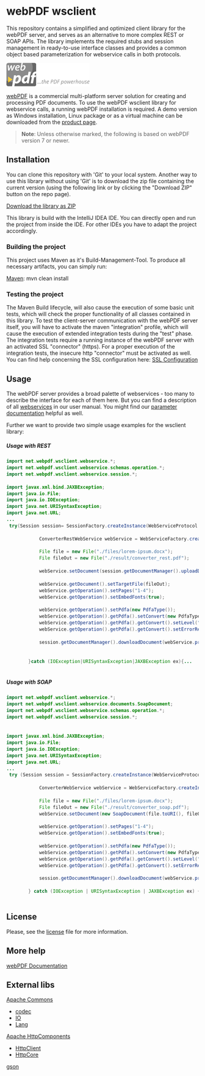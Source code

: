 # webPDF wsclient
This repository contains a simplified and optimized client library for the webPDF server, and serves as an alternative to more complex REST or SOAP APIs.
The library implements the required stubs and session management in ready-to-use interface classes and provides a common object based parameterization for webservice calls in both protocols.

![webPDF Logo](images/logo.png)

[webPDF](https://www.webpdf.de/) is a commercial multi-platform server solution for creating and processing PDF documents. To use the webPDF wsclient library for webservice calls, a running webPDF installation is required. A demo version as Windows installation, Linux package or as a virtual machine can be downloaded from the [product page](https://www.webpdf.de/en/download-web-pdf.html).

> **Note**: Unless otherwise marked, the following is based on webPDF version 7 or newer.

## Installation
You can clone this repository with 'Git' to your local system. Another way to use this library without using 'Git' is to download the zip file containing the current version (using the following link or by clicking the "Download ZIP" button on the repo page).

[Download the library as ZIP](https://github.com/softvision-dev/webpdf-wsclient/archive/master.zip)

This library is build with the IntelliJ IDEA IDE. You can directly open and run the project from inside the IDE. For other IDEs you have to adapt the project accordingly.

### Building the project
This project uses Maven as it's Build-Management-Tool. To produce all necessary artifacts, you can simply run:
 
 [Maven](https://maven.apache.org/): mvn clean install
  
### Testing the project
The Maven Build lifecycle, will also cause the execution of some basic unit tests, which will check the proper functionality of all classes contained in this library.
To test the client-server communication with the webPDF server itself, you will have to activate the maven "integration" profile, which will cause the execution of extended integration tests during the "test" phase.
The integration tests require a running instance of the webPDF server with an activated SSL "connector" (https). 
For a proper execution of the integration tests, the insecure http "connector" must be activated as well.
You can find help concerning the SSL configuration here: [SSL Configuration](https://www.webpdf.de/fileadmin/user_upload/softvision.de/files/products/webpdf/help/enu/server_security_ssl.htm)

## Usage
The webPDF server provides a broad palette of webservices - too many to describe the interface for each of them here.
But you can find a description of all [webservices](https://www.webpdf.de/fileadmin/user_upload/softvision.de/files/products/webpdf/help/enu/webservice_general.htm) in our user manual.
You might find our [parameter documentation](https://www.webpdf.de/fileadmin/user_upload/softvision.de/files/products/webpdf/help/enu/webservice_parameter.htm) helpful as well. 

Further we want to provide two simple usage examples for the wsclient library:

##### Usage with REST
 ```java
 import net.webpdf.wsclient.webservice.*;
 import net.webpdf.wsclient.webservice.schemas.operation.*;
 import net.webpdf.wsclient.webservice.session.*;
 
 import javax.xml.bind.JAXBException;
 import java.io.File;
 import java.io.IOException;
 import java.net.URISyntaxException;
 import java.net.URL;
 ...
  try(Session session= SessionFactory.createInstance(WebServiceProtocol.REST,new URL("http://localhost:8080/webPDF/"))){
 
             ConverterRestWebService webService = WebServiceFactory.createInstance(session, WebServiceType.CONVERTER);
 
             File file = new File("./files/lorem-ipsum.docx");
             File fileOut = new File("./result/converter_rest.pdf");
 
             webService.setDocument(session.getDocumentManager().uploadDocument(file));
 
             webService.getDocument().setTargetFile(fileOut);
             webService.getOperation().setPages("1-4");
             webService.getOperation().setEmbedFonts(true);
 
             webService.getOperation().setPdfa(new PdfaType());
             webService.getOperation().getPdfa().setConvert(new PdfaType.Convert());
             webService.getOperation().getPdfa().getConvert().setLevel("3b");
             webService.getOperation().getPdfa().getConvert().setErrorReport(PdfaErrorReportType.MESSAGE);
 
             session.getDocumentManager().downloadDocument(webService.process());
 
 
         }catch (IOException|URISyntaxException|JAXBException ex){...
          
 ```
 
##### Usage with SOAP
 ```java
 import net.webpdf.wsclient.webservice.*;
 import net.webpdf.wsclient.webservice.documents.SoapDocument;
 import net.webpdf.wsclient.webservice.schemas.operation.*;
 import net.webpdf.wsclient.webservice.session.*;
 
 
 import javax.xml.bind.JAXBException;
 import java.io.File;
 import java.io.IOException;
 import java.net.URISyntaxException;
 import java.net.URL;
 ...
  try (Session session = SessionFactory.createInstance(WebServiceProtocol.SOAP, new URL("http://localhost:8080/webPDF/"))) {
 
             ConverterWebService webService = WebServiceFactory.createInstance(session, WebServiceType.CONVERTER);
             
             File file = new File("./files/lorem-ipsum.docx");
             File fileOut = new File("./result/converter_soap.pdf");
             webService.setDocument(new SoapDocument(file.toURI(), fileOut));             
 
             webService.getOperation().setPages("1-4");
             webService.getOperation().setEmbedFonts(true);
 
             webService.getOperation().setPdfa(new PdfaType());
             webService.getOperation().getPdfa().setConvert(new PdfaType.Convert());
             webService.getOperation().getPdfa().getConvert().setLevel("3b");
             webService.getOperation().getPdfa().getConvert().setErrorReport(PdfaErrorReportType.MESSAGE);
 
             session.getDocumentManager().downloadDocument(webService.process());
 
         } catch (IOException | URISyntaxException | JAXBException ex) {...
  
 ``` 
 
## License
Please, see the [license](LICENSE) file for more information.

## More help
[webPDF Documentation](https://www.webpdf.de/en/documentation)

## External libs
[Apache Commons](https://commons.apache.org/)
 - [codec](https://commons.apache.org/proper/commons-codec/)
 - [IO](https://commons.apache.org/proper/commons-io/)
 - [Lang](https://commons.apache.org/proper/commons-lang/)
 
[Apache HttpComponents](https://hc.apache.org/)
 - [HttpClient](https://hc.apache.org/httpcomponents-client-4.5.x/)
 - [HttpCore](https://hc.apache.org/httpcomponents-core-4.4.x/)
 
[gson](https://github.com/google/gson)